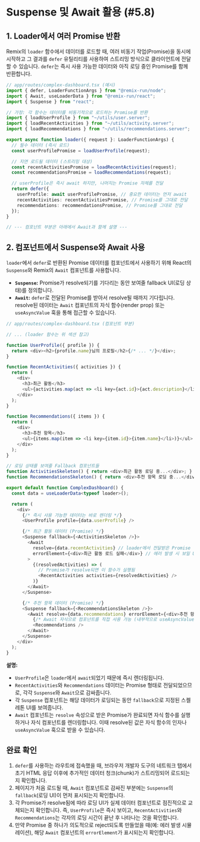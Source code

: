 # Suspense 및 Await 활용 (#5.8)

## 1. Loader에서 여러 Promise 반환

Remix의 `loader` 함수에서 데이터를 로드할 때, 여러 비동기 작업(Promise)을 동시에 시작하고 그 결과를 `defer` 유틸리티를 사용하여 스트리밍 방식으로 클라이언트에 전달할 수 있습니다. `defer`는 즉시 사용 가능한 데이터와 아직 로딩 중인 Promise를 함께 반환합니다.

```typescript
// app/routes/complex-dashboard.tsx (예시)
import { defer, LoaderFunctionArgs } from "@remix-run/node";
import { Await, useLoaderData } from "@remix-run/react";
import { Suspense } from "react";

// 가정: 각 함수는 데이터를 비동기적으로 로드하는 Promise를 반환
import { loadUserProfile } from "~/utils/user.server";
import { loadRecentActivities } from "~/utils/activity.server";
import { loadRecommendations } from "~/utils/recommendations.server";

export async function loader({ request }: LoaderFunctionArgs) {
  // 필수 데이터 (즉시 로드)
  const userProfilePromise = loadUserProfile(request);

  // 지연 로드될 데이터 (스트리밍 대상)
  const recentActivitiesPromise = loadRecentActivities(request);
  const recommendationsPromise = loadRecommendations(request);

  // userProfile은 즉시 await 하지만, 나머지는 Promise 자체를 전달
  return defer({
    userProfile: await userProfilePromise, // 중요한 데이터는 먼저 await
    recentActivities: recentActivitiesPromise, // Promise를 그대로 전달
    recommendations: recommendationsPromise, // Promise를 그대로 전달
  });
}

// --- 컴포넌트 부분은 아래에서 Await과 함께 설명 ---
```

## 2. 컴포넌트에서 Suspense와 Await 사용

`loader`에서 `defer`로 반환된 Promise 데이터를 컴포넌트에서 사용하기 위해 React의 `Suspense`와 Remix의 `Await` 컴포넌트를 사용합니다.

-   **`Suspense`:** Promise가 resolve되기를 기다리는 동안 보여줄 fallback UI(로딩 상태)를 정의합니다.
-   **`Await`:** `defer`로 전달된 Promise를 받아서 resolve될 때까지 기다립니다. resolve된 데이터는 `Await` 컴포넌트의 자식 함수(render prop) 또는 `useAsyncValue` 훅을 통해 접근할 수 있습니다.

```typescript
// app/routes/complex-dashboard.tsx (컴포넌트 부분)

// ... (loader 함수는 위 섹션 참고)

function UserProfile({ profile }) {
  return <div><h2>{profile.name}님의 프로필</h2>{/* ... */}</div>;
}

function RecentActivities({ activities }) {
  return (
    <div>
      <h3>최근 활동</h3>
      <ul>{activities.map(act => <li key={act.id}>{act.description}</li>)}</ul>
    </div>
  );
}

function Recommendations({ items }) {
  return (
    <div>
      <h3>추천 항목</h3>
      <ul>{items.map(item => <li key={item.id}>{item.name}</li>)}</ul>
    </div>
  );
}

// 로딩 상태를 보여줄 Fallback 컴포넌트들
function ActivitiesSkeleton() { return <div>최근 활동 로딩 중...</div>; }
function RecommendationsSkeleton() { return <div>추천 항목 로딩 중...</div>; }

export default function ComplexDashboard() {
  const data = useLoaderData<typeof loader>();

  return (
    <div>
      {/* 즉시 사용 가능한 데이터는 바로 렌더링 */}
      <UserProfile profile={data.userProfile} />

      {/* 최근 활동 데이터 (Promise) */}
      <Suspense fallback={<ActivitiesSkeleton />}>
        <Await
          resolve={data.recentActivities} // loader에서 전달받은 Promise
          errorElement={<div>최근 활동 로드 실패</div>} // 에러 발생 시 보일 UI
        >
          {(resolvedActivities) => (
            // Promise가 resolve되면 이 함수가 실행됨
            <RecentActivities activities={resolvedActivities} />
          )}
        </Await>
      </Suspense>

      {/* 추천 항목 데이터 (Promise) */}
      <Suspense fallback={<RecommendationsSkeleton />}>
        <Await resolve={data.recommendations} errorElement={<div>추천 항목 로드 실패</div>}>
          {/* Await 자식으로 컴포넌트를 직접 사용 가능 (내부적으로 useAsyncValue 사용) */}
          <Recommendations />
        </Await>
      </Suspense>
    </div>
  );
}
```

**설명:**

-   `UserProfile`은 `loader`에서 `await`되었기 때문에 즉시 렌더링됩니다.
-   `RecentActivities`와 `Recommendations` 데이터는 Promise 형태로 전달되었으므로, 각각 `Suspense`와 `Await`으로 감싸줍니다.
-   각 `Suspense` 컴포넌트는 해당 데이터가 로딩되는 동안 `fallback`으로 지정된 스켈레톤 UI를 보여줍니다.
-   `Await` 컴포넌트는 `resolve` 속성으로 받은 Promise가 완료되면 자식 함수를 실행하거나 자식 컴포넌트를 렌더링합니다. 이때 resolve된 값은 자식 함수의 인자나 `useAsyncValue` 훅으로 받을 수 있습니다.

## 완료 확인

1.  `defer`를 사용하는 라우트에 접속했을 때, 브라우저 개발자 도구의 네트워크 탭에서 초기 HTML 응답 이후에 추가적인 데이터 청크(chunk)가 스트리밍되어 로드되는지 확인합니다.
2.  페이지가 처음 로드될 때, `Await` 컴포넌트로 감싸진 부분에는 `Suspense`의 `fallback`(로딩 UI)이 먼저 표시되는지 확인합니다.
3.  각 Promise가 resolve됨에 따라 로딩 UI가 실제 데이터 컴포넌트로 점진적으로 교체되는지 확인합니다. 즉, `UserProfile`은 즉시 보이고, `RecentActivities`와 `Recommendations`는 각자의 로딩 시간이 끝난 후 나타나는 것을 확인합니다.
4.  만약 Promise 중 하나가 의도적으로 reject되도록 만들었을 때(예: 에러 발생 시뮬레이션), 해당 `Await` 컴포넌트의 `errorElement`가 표시되는지 확인합니다. 